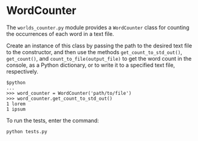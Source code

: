 # WordCounter

The `worlds_counter.py` module provides a `WordCounter` class for counting the occurrences of each word in a text file. 

Create an instance of this class by passing the path to the desired text file to the constructor, and then use the methods `get_count_to_std_out()`, `get_count()`, and `count_to_file(output_file)` to get the word count in the console, as a Python dictionary, or to write it to a specified text file, respectively.

```console
$python
...
>>> word_counter = WordCounter('path/to/file')
>>> word_counter.get_count_to_std_out()
1 lorem
1 ipsum
```

To run the tests, enter the command:
```bash
python tests.py
```